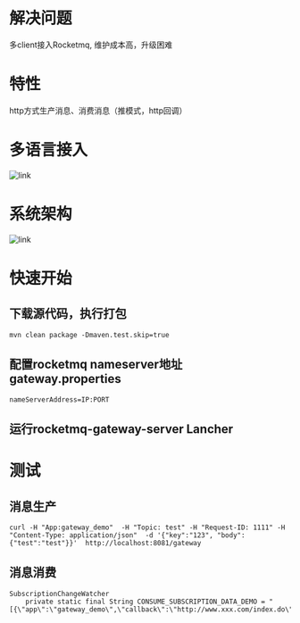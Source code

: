 
# 解决问题

多client接入Rocketmq, 维护成本高，升级困难

# 特性

http方式生产消息、消费消息（推模式，http回调）

# 多语言接入

![link](https://github.com/liyangbing/rocketmq-http-gateway/blob/master/docs/images/business-access.jpg)

# 系统架构

![link](https://github.com/liyangbing/rocketmq-http-gateway/blob/master/docs/images/architecture.jpg)


# 快速开始

## 下载源代码，执行打包
```
mvn clean package -Dmaven.test.skip=true
```

## 配置rocketmq nameserver地址gateway.properties
```
nameServerAddress=IP:PORT
```

## 运行rocketmq-gateway-server Lancher


# 测试

## 消息生产
```
curl -H "App:gateway_demo"  -H "Topic: test" -H "Request-ID: 1111" -H "Content-Type: application/json"  -d '{"key":"123", "body":{"test":"test"}}'  http://localhost:8081/gateway
```

## 消息消费

```
SubscriptionChangeWatcher
    private static final String CONSUME_SUBSCRIPTION_DATA_DEMO = "[{\"app\":\"gateway_demo\",\"callback\":\"http://www.xxx.com/index.do\",\"tag\":\"\",\"topic\":\"test\"}]";

```













